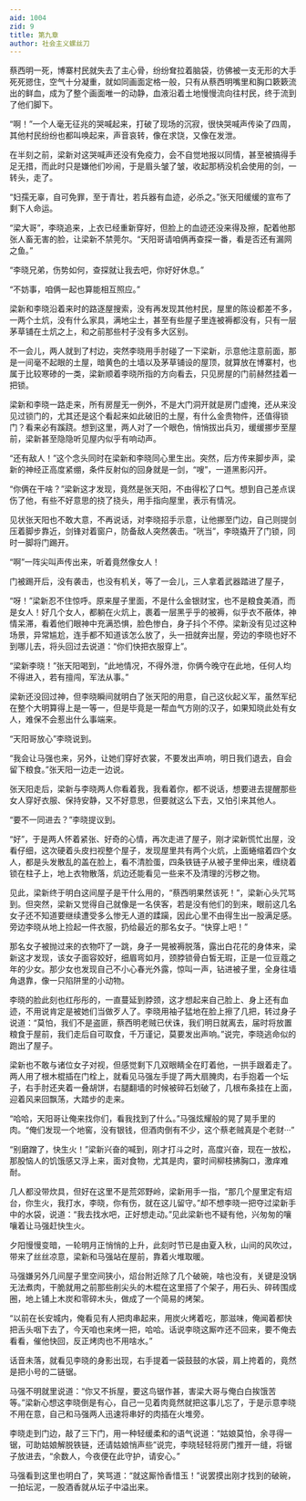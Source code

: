 ```yaml
---
aid: 1004
zid: 9
title: 第九章
author: 社会主义螺丝刀
---
```


蔡西明一死，博寨村民就失去了主心骨，纷纷耷拉着脑袋，彷佛被一支无形的大手死死摁住，空气十分凝重，就如同画面定格一般，只有从蔡西明嘴里和胸口簌簌流出的鲜血，成为了整个画面唯一的动静，血液沿着土地慢慢流向往村民，终于流到了他们脚下。

“啊！”一个人毫无征兆的哭喊起来，打破了现场的沉寂，很快哭喊声传染了四周，其他村民纷纷也都叫唤起来，声音哀转，像在求饶，又像在发泄。

在半刻之前，梁新对这哭喊声还没有免疫力，会不自觉地报以同情，甚至被搞得手足无措，而此时只是嫌他们吵闹，于是眉头皱了皱，收起那柄没机会使用的剑，一转头，走了。

“妇孺无辜，自可免罪，至于青壮，若兵器有血迹，必杀之。”张天阳缓缓的宣布了剩下人命运。

“梁大哥”，李晓追来，上衣已经重新穿好，但脸上的血迹还没来得及擦，配着他那张人畜无害的脸，让梁新不禁莞尔。“天阳哥请咱俩再查探一番，看是否还有漏网之鱼。”

“李晓兄弟，伤势如何，查探就让我去吧，你好好休息。”

“不妨事，咱俩一起也算能相互照应。”

梁新和李晓沿着来时的路逐屋搜索，没有再发现其他村民，屋里的陈设都差不多，一两个土炕，没有什么家具，满地尘土，甚至有些屋子里连被褥都没有，只有一层茅草铺在土炕之上，和之前那些村子没有多大区别。

不一会儿，两人就到了村边，突然李晓用手肘碰了一下梁新，示意他注意前面，那是一间毫不起眼的土屋，暗黄色的土墙以及茅草铺设的屋顶，就算放在博寨村，也属于比较寒碜的一类，梁新顺着李晓所指的方向看去，只见房屋的门前赫然挂着一把锁。

梁新和李晓一路走来，所有房屋无一例外，不是大门洞开就是房门虚掩，还从来没见过锁门的，尤其还是这个看起来如此破旧的土屋，有什么金贵物件，还值得锁门？看来必有蹊跷。想到这里，两人对了一个眼色，悄悄拔出兵刃，缓缓挪步至屋前，梁新甚至隐隐听见屋内似乎有响动声。

“还有敌人！”这个念头同时在梁新和李晓同心里生出。突然，后方传来脚步声，梁新的神经正高度紧绷，条件反射似的回身就是一剑，“嗖”，一道黑影闪开。

“你俩在干啥？”梁新这才发现，竟然是张天阳，不由得松了口气。想到自己差点误伤了他，有些不好意思的挠了挠头，用手指向屋里，表示有情况。

见状张天阳也不敢大意，不再说话，对李晓招手示意，让他挪至门边，自己则提剑压着脚步靠近，剑锋对着窗户，防备敌人突然袭击。“咣当”，李晓撬开了门锁，同时一脚将门踢开。

“啊”一阵尖叫声传出来，听着竟然像女人！

门被踢开后，没有袭击，也没有机关，等了一会儿，三人拿着武器踏进了屋子，

“呀！”梁新忍不住惊呼。原来屋子里面，不是什么金银财宝，也不是粮食美酒，而是女人！好几个女人，都躺在火炕上，裹着一层黑乎乎的被褥，似乎衣不蔽体，神情呆滞，看着他们眼神中充满恐惧，脸色惨白，身子抖个不停。梁新没有见过这种场景，异常尴尬，连手都不知道该怎么放了，头一扭就奔出屋，旁边的李晓也好不到哪儿去，将头回过去说道：“你们快把衣服穿上”。

“梁新李晓！”张天阳喝到，“此地情况，不得外泄，你俩今晚守在此地，任何人均不得进入，若有擅闯，军法从事。”

梁新还没回过神，但李晓瞬间就明白了张天阳的用意，自己这伙起义军，虽然军纪在整个大明算得上是一等一，但是毕竟是一帮血气方刚的汉子，如果知晓此处有女人，难保不会惹出什么事端来。

“天阳哥放心”李晓说到。

“我会让马强也来，另外，让她们穿好衣裳，不要发出声响，明日我们退去，自会留下粮食。”张天阳一边走一边说。

张天阳走后，梁新与李晓两人你看着我，我看着你，都不说话，想要进去提醒那些女人穿好衣服、保持安静，又不好意思，但要就这么下去，又怕引来其他人。

“要不一同进去？”李晓提议到。

“好”，于是两人怀着紧张、好奇的心情，再次走进了屋子，刚才梁新慌忙出屋，没看仔细，这次硬着头皮扫视整个屋子，发现屋里共有两个火炕，上面蜷缩着四个女人，都是头发散乱的盖在脸上，看不清脸蛋，四条铁链子从被子里伸出来，缠绕着锁在柱子上，地上衣物散落，炕边还能看见一些来不及清理的污秽之物。

见此，梁新终于明白这间屋子是干什么用的，“蔡西明果然该死！”，梁新心头咒骂到。但突然，梁新又觉得自己就像是一名侠客，若是没有他们的到来，眼前这几名女子还不知道要继续遭受多么惨无人道的蹂躏，因此心里不由得生出一股满足感。旁边李晓从地上捡起一件衣服，扔给最近的那名女子。“快穿上吧！”

那名女子被抛过来的衣物吓了一跳，身子一晃被褥脱落，露出白花花的身体来，梁新这才发现，该女子面容姣好，细眉弯如月，颈脖锁骨白皙无瑕，正是一位豆蔻之年的少女。那少女也发现自己不小心春光外露，惊叫一声，钻进被子里，全身往墙角退靠，像一只陷阱里的小动物。

李晓的脸此刻也红彤彤的，一直蔓延到脖颈，这才想起来自己脸上、身上还有血迹，不用说肯定是被她们当做歹人了。李晓用袖子猛地在脸上擦了几把，转过身子说道：“莫怕，我们不是盗匪，蔡西明老贼已伏诛，我们明日就离去，届时将放置粮食于屋前，我们走后自可取食，千万谨记，莫要发出声响。”说完，李晓逃命似的跑出了屋子。

梁新也不敢与诸位女子对视，但感觉剩下几双眼睛全在盯着他，一拱手跟着走了。两人用了根木棍插在门栓上，就看见马强左手提了两大扇腌肉，右手抱着一个坛子，右手肘还夹着一叠胡饼，右腿翻墙的时候被碎石划破了，几根布条挂在上面，迎着风来回飘荡，大踏步的走来。

“哈哈，天阳哥让俺来找你们，看我找到了什么。”马强炫耀般的晃了晃手里的肉。“俺们发现一个地窖，没有银钱，但酒肉倒有不少，这个蔡老贼真是个老财···”

“别磨蹭了，快生火！”梁新兴奋的喊到，刚才打斗之时，高度兴奋，现在一放松，那股恼人的饥饿感又浮上来，面对食物，尤其是肉，霎时间柳枝拂胸口，激痒难耐。

几人都没带炊具，但好在这里不是荒郊野岭，梁新用手一指，“那几个屋里定有炤台，你生火，我打水，李晓，你有伤，就在这儿留守。”却不想李晓一把夺过梁新手中的水袋，说道：“我去找水吧，正好想走动。”见此梁新也不疑有他，兴匆匆的嚷嚷着让马强赶快生火。

夕阳慢慢变暗，一轮明月正悄悄的上升，此刻时节已是由夏入秋，山间的风吹过，带来了丝丝凉意，梁新和马强站在屋前，靠着火堆取暖。

马强嫌另外几间屋子里空间狭小，炤台附近除了几个破碗，啥也没有，关键是没锅无法煮肉，干脆就用之前那些削尖头的木棍在这里搭了个架子，用石头、碎砖围成圈，地上铺上木炭和零碎木头，做成了一个简易的烤架。

“以前在长安城内，俺看见有人把肉串起来，用炭火烤着吃，那滋味，俺闻着都快把舌头咽下去了，今天咱也来烤一把，哈哈。话说李晓这厮咋还不回来，要不俺去看看，催他快回，反正烤肉也不用啥水。”

话音未落，就看见李晓的身影出现，右手提着一袋鼓鼓的水袋，肩上挎着的，竟然是把小号的二链锯。

马强不明就里说道：“你又不拆屋，要这鸟锯作甚，害梁大哥与俺白白挨饿苦等。”梁新心想这李晓倒是有心，自己一见着肉竟然就把这事儿忘了，于是示意李晓不用在意，自己和马强两人迅速将串好的肉插在火堆旁。

李晓走到门边，敲了三下门，用一种轻缓柔和的语气说道：“姑娘莫怕，余寻得一锯，可助姑娘解脱铁链，还请姑娘悄声些”说完，李晓轻轻将房门推开一缝，将锯子放进去，“余数人，今夜便在此守护，请安心。”

马强看到这里也明白了，笑骂道：“就这厮怜香惜玉！”说罢摸出刚才找到的破碗，一拍坛泥，一股酒香就从坛子中溢出来。
